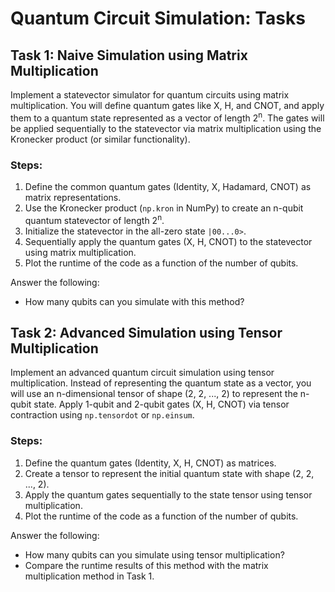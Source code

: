 <!DOCTYPE html>
<html lang="en">
<head>
    <meta charset="UTF-8">
    <meta name="viewport" content="width=device-width, initial-scale=1.0">
    <title>Quantum Circuit Simulation Tasks</title>
</head>
<body>
    <h1>Quantum Circuit Simulation: Tasks</h1>
    <h2>Task 1: Naive Simulation using Matrix Multiplication</h2>
    <p>
        Implement a statevector simulator for quantum circuits using matrix multiplication. You will define quantum gates like X, H, and CNOT, 
        and apply them to a quantum state represented as a vector of length 2<sup>n</sup>. The gates will be applied sequentially to the statevector 
        via matrix multiplication using the Kronecker product (or similar functionality).
    </p>    
    <h3>Steps:</h3>
    <ol>
        <li>
            Define the common quantum gates (Identity, X, Hadamard, CNOT) as matrix representations.
        </li>
        <li>
            Use the Kronecker product (<code>np.kron</code> in NumPy) to create an n-qubit quantum statevector of length 2<sup>n</sup>.
        </li>
        <li>
            Initialize the statevector in the all-zero state <code>|00...0&gt;</code>.
        </li>
        <li>
            Sequentially apply the quantum gates (X, H, CNOT) to the statevector using matrix multiplication.
        </li>
        <li>
            Plot the runtime of the code as a function of the number of qubits.
        </li>
    </ol>
    <p>Answer the following:</p>
    <ul>
        <li>How many qubits can you simulate with this method?</li>
    </ul>
    <h2>Task 2: Advanced Simulation using Tensor Multiplication</h2>
    <p>
        Implement an advanced quantum circuit simulation using tensor multiplication. Instead of representing the quantum state as a vector, 
        you will use an n-dimensional tensor of shape (2, 2, ..., 2) to represent the n-qubit state. Apply 1-qubit and 2-qubit gates 
        (X, H, CNOT) via tensor contraction using <code>np.tensordot</code> or <code>np.einsum</code>.
    </p>
    <h3>Steps:</h3>
    <ol>
        <li>
            Define the quantum gates (Identity, X, H, CNOT) as matrices.
        </li>
        <li>
            Create a tensor to represent the initial quantum state with shape (2, 2, ..., 2).
        </li>
        <li>
            Apply the quantum gates sequentially to the state tensor using tensor multiplication.
        </li>
        <li>
            Plot the runtime of the code as a function of the number of qubits.
        </li>
    </ol>
    <p>Answer the following:</p>
    <ul>
        <li>How many qubits can you simulate using tensor multiplication?</li>
        <li>Compare the runtime results of this method with the matrix multiplication method in Task 1.</li>
    </ul>
</body>
</html>

